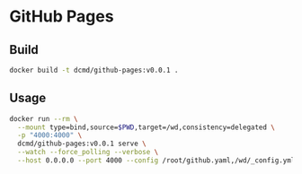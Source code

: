 # GitHub Pages

## Build

```bash
docker build -t dcmd/github-pages:v0.0.1 .
```

## Usage

```bash
docker run --rm \
  --mount type=bind,source=$PWD,target=/wd,consistency=delegated \
  -p "4000:4000" \
  dcmd/github-pages:v0.0.1 serve \
  --watch --force_polling --verbose \
  --host 0.0.0.0 --port 4000 --config /root/github.yaml,/wd/_config.yml
```